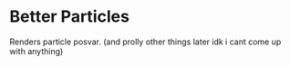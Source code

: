 # Better Particles

Renders particle posvar. (and prolly other things later idk i cant come up with anything)